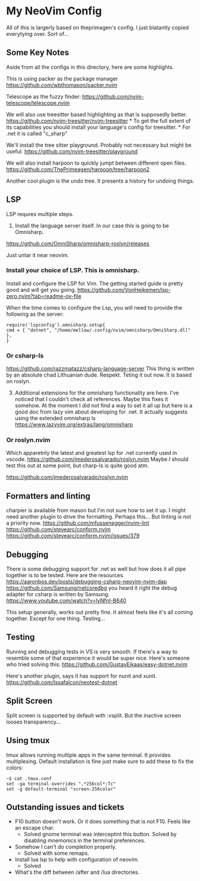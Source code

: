 # My NeoVim Config

All of this is largerly based on theprimagen's config.
I just blatantly copied everytying over. Sort of...

## Some Key Notes

Aside from all the configs in this directory, here are some highlights.

This is using packer as the package manager
https://github.com/wbthomason/packer.nvim

Telescope as the fuzzy finder:
https://github.com/nvim-telescope/telescope.nvim

We will also use treesitter based highlighting as that is supposedly better.
https://github.com/nvim-treesitter/nvim-treesitter
    * To get the full extent of its capabilities you should install your language's config for treesitter.
    * For .net it is called "c_sharp"

We'll install the tree sitter playground. Probably not necessary but might be useful.
https://github.com/nvim-treesitter/playground

We will also install harpoon to quickly jumpt between different open files.
https://github.com/ThePrimeagen/harpoon/tree/harpoon2

Another cool plugin is the undo tree. It presents a history for undoing things.
## LSP
LSP requres multiple steps.
1. Install the language server itself. In our case this is going to be Omnisharp.

https://github.com/OmniSharp/omnisharp-roslyn/releases

Just untar it near neovim.

### Install your choice of LSP. This is omnisharp.
Install and configure the LSP for Vim. The getting started guide is pretty good and will get you going.
https://github.com/VonHeikemen/lsp-zero.nvim?tab=readme-ov-file

When the time comes to configure the Lsp, you will need to provide the following as the server:

```
require('lspconfig').omnisharp.setup{
cmd = { "dotnet", "/home/mellow/.config/nvim/omnisharp/OmniSharp.dll" },
}
```
### Or csharp-ls
https://github.com/razzmatazz/csharp-language-server
This thing is written by an absolute chad Lithuanian dude. Respekt. Teting it out now.
It is based on roslyn.

3. Additional extensions for the omnisharp functionality are here. I've noticed that I couldn't check all references. Maybe this fixes it somehow. At the moment I did not find a way to set it all up but here is a good doc from lazy vim about developing for .net. It actually suggests using the extended omnisharp ls https://www.lazyvim.org/extras/lang/omnisharp

### Or roslyn.nvim
Which apparetnly the latest and greatest lsp for .net currently used in vscode.
https://github.com/jmederosalvarado/roslyn.nvim
Maybe I should test this out at some point, but charp-ls is quite good atm.

https://github.com/jmederosalvarado/roslyn.nvim

## Formatters and linting
charpier is available from mason but I'm not sure how to set it up.
I might need another plugin to drive the formatting. Perhaps this... But linting is not a priority now.
https://github.com/mfussenegger/nvim-lint
https://github.com/stevearc/conform.nvim
https://github.com/stevearc/conform.nvim/issues/379

## Debugging
There is some debugging support for .net as well but how does it all pipe together is to be tested.
Here are the resources.
https://aaronbos.dev/posts/debugging-csharp-neovim-nvim-dap
https://github.com/Samsung/netcoredbg you heard it right the debug adapter for csharp is written by Samsung.
https://www.youtube.com/watch?v=lyNfnI-B640

This setup generally, works out pretty fine. It almost feels like it's all coming together. Except for one thing. Testing...

## Testing
Running and debugging tests in VS is very smooth.
If there's a way to resemble some of that experience it would be super nice.
Here's someone who tried solving this:
https://github.com/GustavEikaas/easy-dotnet.nvim

Here's another plugin, says it has support for nunit and xunit.
https://github.com/Issafalcon/neotest-dotnet

## Split Screen
Split screen is supported by default with :vsplit.
But the inactive screen looses transparency...

## Using tmux
tmux allows running multiple apps in the same terminal.
It provides multiplexing. Default installation is fine just make sure to add these to fix the colors:
```
~$ cat .tmux.conf 
set -ga terminal-overrides ",*256col*:Tc"
set -g default-terminal "screen-256color"
```
## Outstanding issues and tickets

* F10 button doesn't work. Or it does something that is not F10. Feels like an escape char.
    * Solved gnome terminal was interceptint this button. Solved by disabling mnemonics in the terminal preferences. 
* Somehow I can't do completion properly.
    * Solved with some remaps.
* Install lua lsp to help with configuration of neovim.
    * Solved
* What's the diff between /after and /lua directories.






